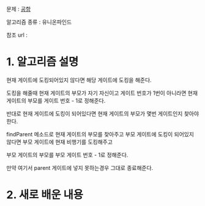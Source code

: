 문제 : [공항](https://www.acmicpc.net/problem/10775)

알고리즘 종류 : 유니온파인드

참조 url :

# 1. 알고리즘 설명

현재 게이트에 도킹되어있지 않다면 해당 게이트에 도킹을 해준다.

도킹을 해줄때 현재 게이트의 부모가 자기 자신이고 게이트 번호가 1번이 아니라면 현재 게이트의 부모를 게이트 번호 - 1로 정해준다.

반대로 현재 게이트에 도킹이 되어있다면 현재 게이트의 부모가 몇번 게이트인지 찾아야한다.

findParent 메소드로 현재 게이트의 부모를 찾아주고 부모 게이트에 도킹이 되어있지 않다면 부모 게이트에 현재 비행기를 도킹해주고

부모 게이트의 부모를 부모 게이트 번호 - 1로 정해준다.

만약 여기서 parent 게이트에 넣지 못하는경우 그대로 종료해준다.

# 2. 새로 배운 내용

